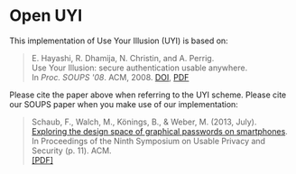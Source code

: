 # Open UYI
This implementation of Use Your Illusion (UYI) is based on:

>  E. Hayashi, R. Dhamija, N. Christin, and A. Perrig.<br> 
>  Use Your Illusion: secure authentication usable anywhere.<br>
>  In <i>Proc. SOUPS '08</i>. ACM, 2008.
[DOI](http://dx.doi.org/10.1145/1408664.1408670), [PDF](http://cups.cs.cmu.edu/soups/2008/proceedings/p35Hayashi.pdf)

Please cite the paper above when referring to the UYI scheme. Please cite our SOUPS paper when you make use of our implementation:

>  Schaub, F., Walch, M., Könings, B., & Weber, M. (2013, July).<br>
>  [Exploring the design space of graphical passwords on smartphones](http://dl.acm.org/citation.cfm?id=2501615).<br>
>  In Proceedings of the Ninth Symposium on Usable Privacy and Security (p. 11). ACM.<br>
>  [[PDF]](http://cups.cs.cmu.edu/soups/2013/proceedings/a11_Schaub.pdf)

